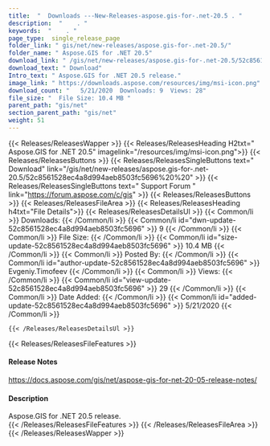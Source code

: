 ```yaml
---
title:  "  Downloads ---New-Releases-aspose.gis-for-.net-20.5 . " 
description:  "    . " 
keywords:  "    . " 
page_type:  single_release_page
folder_link: " gis/net/new-releases/aspose.gis-for-.net-20.5/"
folder_name: " Aspose.GIS for .NET 20.5"
download_link: " /gis/net/new-releases/aspose.gis-for-.net-20.5/52c8561528ec4a8d994aeb8503fc5696"
download_text: " Download"
Intro_text: " Aspose.GIS for .NET 20.5 release."
image_link: " https://downloads.aspose.com/resources/img/msi-icon.png"
download_count: "   5/21/2020  Downloads: 9  Views: 28"
file_size: "  File Size: 10.4 MB "
parent_path: "gis/net"
section_parent_path: "gis/net"
weight: 51 
---
```


{{< Releases/ReleasesWapper >}}
  {{< Releases/ReleasesHeading H2txt=" Aspose.GIS for .NET 20.5" imagelink="/resources/img/msi-icon.png">}}
  {{< Releases/ReleasesButtons >}}
    {{< Releases/ReleasesSingleButtons text=" Download" link="/gis/net/new-releases/aspose.gis-for-.net-20.5/52c8561528ec4a8d994aeb8503fc5696%20%20" >}}
    {{< Releases/ReleasesSingleButtons text=" Support Forum " link="https://forum.aspose.com/c/gis" >}}
  {{< Releases/ReleasesButtons >}}
  {{< Releases/ReleasesFileArea >}}
    {{< Releases/ReleasesHeading h4txt="File Details">}}
    {{< Releases/ReleasesDetailsUl >}}
            {{< Common/li  >}} Downloads: {{< /Common/li >}} 
      {{< Common/li id="dwn-update-52c8561528ec4a8d994aeb8503fc5696" >}} 9 {{< /Common/li >}} 
      {{< Common/li  >}} File Size: {{< /Common/li >}} 
      {{< Common/li id="size-update-52c8561528ec4a8d994aeb8503fc5696" >}} 10.4 MB {{< /Common/li >}} 
      {{< Common/li  >}} Posted By: {{< /Common/li >}} 
      {{< Common/li id="author-update-52c8561528ec4a8d994aeb8503fc5696" >}} Evgeniy.Timofeev {{< /Common/li >}} 
      {{< Common/li  >}} Views: {{< /Common/li >}} 
      {{< Common/li id="view-update-52c8561528ec4a8d994aeb8503fc5696" >}} 29 {{< /Common/li >}} 
      {{< Common/li  >}} Date Added: {{< /Common/li >}} 
      {{< Common/li id="added-update-52c8561528ec4a8d994aeb8503fc5696" >}} 5/21/2020 {{< /Common/li >}} 

    {{< /Releases/ReleasesDetailsUl >}}

  {{< Releases/ReleasesFileFeatures >}}
      <h4>Release Notes</h4><div><a href="https://docs.aspose.com/gis/net/aspose-gis-for-net-20-05-release-notes/">https://docs.aspose.com/gis/net/aspose-gis-for-net-20-05-release-notes/</a></div><h4>Description</h4><div class="HTMLDescription">Aspose.GIS for .NET 20.5 release.</div>
  {{< /Releases/ReleasesFileFeatures >}}
 {{< /Releases/ReleasesFileArea >}}
{{< /Releases/ReleasesWapper >}}


